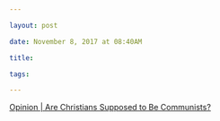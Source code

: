 ```yaml
---

layout: post

date: November 8, 2017 at 08:40AM

title:

tags:

---
```



[Opinion | Are Christians Supposed to Be Communists?](https://www.nytimes.com/2017/11/04/opinion/sunday/christianity-communism.html)